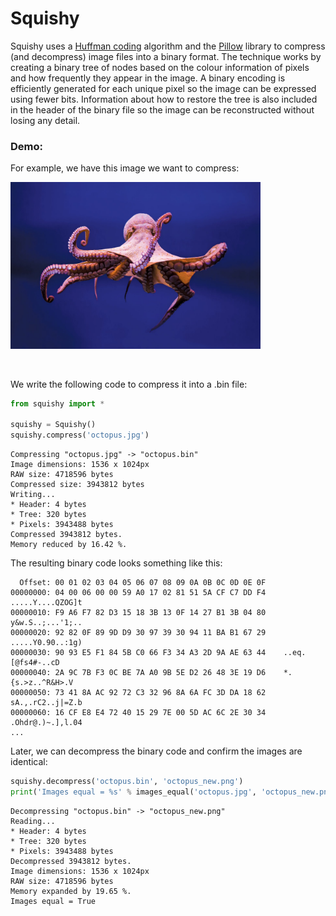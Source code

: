 # Squishy
Squishy uses a [Huffman coding](https://en.wikipedia.org/wiki/Huffman_coding) algorithm and the [Pillow](https://pillow.readthedocs.io/en/stable/) library to compress (and decompress) image files into a binary format. The technique works by creating a binary tree of nodes based on the colour information of pixels and how frequently they appear in the image. A binary encoding is efficiently generated for each unique pixel so the image can be expressed using fewer bits. Information about how to restore the tree is also included in the header of the binary file so the image can be reconstructed without losing any detail.

### Demo:
For example, we have this image we want to compress:

<img src="https://github.com/tsaruggan/squishy/blob/main/demo/octopus.jpg" alt="octopus" width="400px">

&nbsp;

We write the following code to compress it into a .bin file:
```Python
from squishy import *

squishy = Squishy()
squishy.compress('octopus.jpg')
```
```
Compressing "octopus.jpg" -> "octopus.bin"
Image dimensions: 1536 x 1024px
RAW size: 4718596 bytes
Compressed size: 3943812 bytes
Writing...
* Header: 4 bytes
* Tree: 320 bytes
* Pixels: 3943488 bytes
Compressed 3943812 bytes.
Memory reduced by 16.42 %.
```

The resulting binary code looks something like this:
```
  Offset: 00 01 02 03 04 05 06 07 08 09 0A 0B 0C 0D 0E 0F 	
00000000: 04 00 06 00 00 59 A0 17 02 81 51 5A CF C7 DD F4    .....Y....QZOG]t
00000010: F9 A6 F7 82 D3 15 18 3B 13 0F 14 27 B1 3B 04 80    y&w.S..;...'1;..
00000020: 92 82 0F 89 9D D9 30 97 39 30 94 11 BA B1 67 29    .....Y0.90..:1g)
00000030: 90 93 E5 F1 84 5B C0 66 F3 34 A3 2D 9A AE 63 44    ..eq.[@fs4#-..cD
00000040: 2A 9C 7B F3 0C BE 7A A0 9B 5E D2 26 48 3E 19 D6    *.{s.>z..^R&H>.V
00000050: 73 41 8A AC 92 72 C3 32 96 8A 6A FC 3D DA 18 62    sA.,.rC2..j|=Z.b
00000060: 16 CF E8 E4 72 40 15 29 7E 00 5D AC 6C 2E 30 34    .Ohdr@.)~.],l.04
...
```
Later, we can decompress the binary code and confirm the images are identical:
```Python
squishy.decompress('octopus.bin', 'octopus_new.png')
print('Images equal = %s' % images_equal('octopus.jpg', 'octopus_new.png'))
```
```
Decompressing "octopus.bin" -> "octopus_new.png"
Reading...
* Header: 4 bytes
* Tree: 320 bytes
* Pixels: 3943488 bytes
Decompressed 3943812 bytes.
Image dimensions: 1536 x 1024px
RAW size: 4718596 bytes
Memory expanded by 19.65 %.
Images equal = True
```

